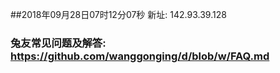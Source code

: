 ##2018年09月28日07时12分07秒 新址: 142.93.39.128
### 兔友常见问题及解答: https://github.com/wanggonging/d/blob/w/FAQ.md
